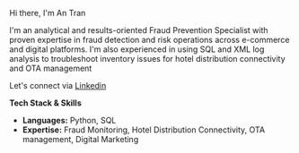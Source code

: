Hi there, I'm An Tran

I'm an analytical and results-oriented Fraud Prevention Specialist with proven expertise in fraud detection and risk operations across e-commerce and digital platforms. I'm also experienced in using SQL and XML log analysis to troubleshoot inventory issues for hotel distribution connectivity and OTA management

Let's connect via [Linkedin](https://www.linkedin.com/in/an-tran-464458210/) 

**Tech Stack & Skills**

- **Languages:** Python, SQL
- **Expertise:** Fraud Monitoring, Hotel Distribution Connectivity, OTA management, Digital Marketing
